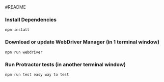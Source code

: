 #README

### Install Dependencies

```
npm install
```

### Download or update WebDriver Manager (in 1 terminal window)

```
npm run webdriver
```

### Run Protractor tests (in another terminal window)

```
npm run test easy way to test
```

